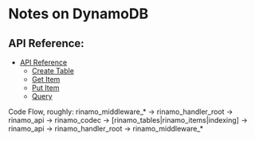 # Notes on DynamoDB

## API Reference:
* [API Reference](http://docs.aws.amazon.com/amazondynamodb/latest/APIReference/Welcome.html)
  * [Create Table](http://docs.aws.amazon.com/amazondynamodb/latest/APIReference/API_CreateTable.html)
  * [Get Item](http://docs.aws.amazon.com/amazondynamodb/latest/APIReference/API_GetItem.html)
  * [Put Item](http://docs.aws.amazon.com/amazondynamodb/latest/APIReference/API_PutItem.html)
  * [Query](http://docs.aws.amazon.com/amazondynamodb/latest/APIReference/API_Query.html)


Code Flow, roughly:
rinamo_middleware_* -> rinamo_handler_root -> rinamo_api -> rinamo_codec -> [rinamo_tables|rinamo_items|indexing] -> rinamo_api -> rinamo_handler_root -> rinamo_middleware_*
